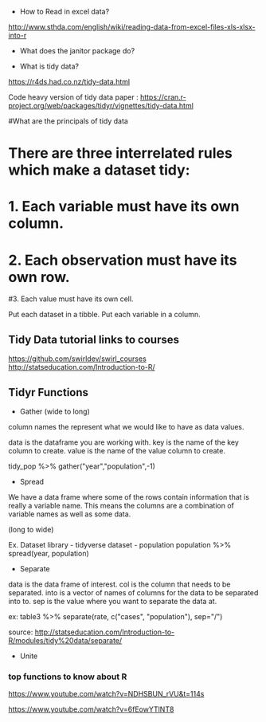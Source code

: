 - How to Read in excel data?

http://www.sthda.com/english/wiki/reading-data-from-excel-files-xls-xlsx-into-r

- What does the janitor package do?

- What is tidy data?

https://r4ds.had.co.nz/tidy-data.html

Code heavy version of tidy data paper : https://cran.r-project.org/web/packages/tidyr/vignettes/tidy-data.html


#What are the principals of tidy data

# There are three interrelated rules which make a dataset tidy:
  
# 1. Each variable must have its own column.
# 2. Each observation must have its own row.
#3. Each value must have its own cell.

Put each dataset in a tibble.
Put each variable in a column.

## Tidy Data tutorial links to courses

https://github.com/swirldev/swirl_courses
http://statseducation.com/Introduction-to-R/


## Tidyr Functions

- Gather (wide to long)

column names the represent what we would like to have as data values.

data is the dataframe you are working with.
key is the name of the key column to create.
value is the name of the value column to create.

tidy_pop %>% gather("year","population",-1)




- Spread

We have a data frame where some of the rows contain information that is really a variable name. This means the columns are a combination of variable names as well as some data.

(long to wide)

Ex. Dataset
library - tidyverse
dataset - population
population %>% spread(year, population)


- Separate

data is the data frame of interest.
col is the column that needs to be separated.
into is a vector of names of columns for the data to be separated into to.
sep is the value where you want to separate the data at.

ex:
table3 %>%
    separate(rate, c("cases", "population"), sep="/")

source: 
http://statseducation.com/Introduction-to-R/modules/tidy%20data/separate/


- Unite

### top functions to know about R

https://www.youtube.com/watch?v=NDHSBUN_rVU&t=114s

https://www.youtube.com/watch?v=6fEowYTlNT8